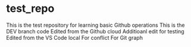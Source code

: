 # test_repo
This is the test repository for learning basic Github operations
This is the DEV branch code 
Edited from the Github cloud
Additioanl edit for testing
Edited from the VS Code local
For conflict
For Git graph 
